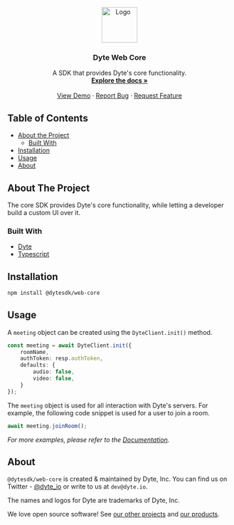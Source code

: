 <!-- PROJECT LOGO -->
<p align="center">
  <a href="https://dyte.in">
    <img src="https://dyte-uploads.s3.ap-south-1.amazonaws.com/dyte-logo-dark.svg" alt="Logo" width="80">
  </a>
  <h3 align="center">Dyte Web Core</h3>

  <p align="center">
    A SDK that provides Dyte's core functionality.
    <br />
    <a href="https://docs.dyte.io"><strong>Explore the docs »</strong></a>
    <br />
    <br />
    <a href="https://demo.dyte.io">View Demo</a>
    ·
    <a href="https://docs.dyte.io/discuss">Report Bug</a>
    ·
    <a href="https://docs.dyte.io/discuss">Request Feature</a>
  </p>
</p>



<!-- TABLE OF CONTENTS -->

## Table of Contents

* [About the Project](#about-the-project)
  * [Built With](#built-with)
* [Installation](#installation)
* [Usage](#usage)
* [About](#about)



<!-- ABOUT THE PROJECT -->
## About The Project

The core SDK provides Dyte's core functionality, while letting a developer build a custom UI over it.

### Built With

* [Dyte](https://dyte.io)
* [Typescript](https://typescriptlang.org)


<!-- INSTALLATION -->
## Installation

```sh
npm install @dytesdk/web-core
```



<!-- USAGE EXAMPLES -->
## Usage

A `meeting` object can be created using the `DyteClient.init()` method.

```ts
const meeting = await DyteClient.init({
    roomName,
    authToken: resp.authToken,
    defaults: {
        audio: false,
        video: false,
    }
});
```

The `meeting` object is used for all interaction with Dyte's servers. For example, the following code snippet is used for a user to join a room.

```ts
await meeting.joinRoom();
```

_For more examples, please refer to the [Documentation](https://docs.dyte.in)._

## About

`@dytesdk/web-core` is created & maintained by Dyte, Inc. You can find us on Twitter - [@dyte_io](https://twitter.com/dyte_io) or write to us at `dev@dyte.io`.

The names and logos for Dyte are trademarks of Dyte, Inc.

We love open source software! See [our other projects](https://github.com/dyte-in) and [our products](https://dyte.io).
